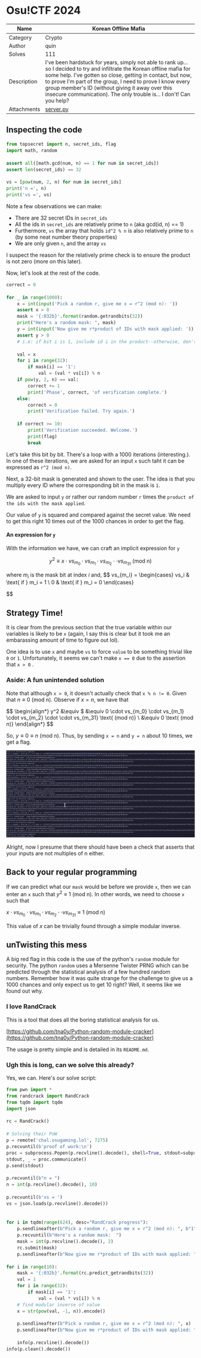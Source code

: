 # Osu!CTF 2024

| Name   | Korean Offline Mafia |
| ---- | ---- | 
| Category | Crypto |
| Author | quin |
| Solves | 111 | 
| Description | I've been hardstuck for years, simply not able to rank up... so I decided to try and infiltrate the Korean offline mafia for some help. I've gotten so close, getting in contact, but now, to prove I'm part of the group, I need to prove I know every group member's ID (without giving it away over this insecure communication). The only trouble is... I don't! Can you help? |
| Attachments | [server.py](./server.py)

## Inspecting the code

```py
from topsecret import n, secret_ids, flag
import math, random

assert all([math.gcd(num, n) == 1 for num in secret_ids])
assert len(secret_ids) == 32

vs = [pow(num, 2, n) for num in secret_ids]
print('n =', n)
print('vs =', vs)

```


Note a few observations we can make: 
 - There are 32 secret IDs in `secret_ids`
 - All the ids in `secret_ids` are relatively prime to `n` (aka gcd(id, n) == 1)
 - Furthermore, `vs` the array that holds `id^2 % n` is also relatively prime to `n` (by some neat number theory properties)
 - We are only given `n`, and the array `vs`

I suspect the reason for the relatively prime check is to ensure the product is not zero (more on this later).      

Now, let's look at the rest of the code. 

```py
correct = 0

for _ in range(1000):
	x = int(input('Pick a random r, give me x = r^2 (mod n): '))
	assert x > 0
	mask = '{:032b}'.format(random.getrandbits(32))
	print("Here's a random mask: ", mask)
	y = int(input('Now give me r*product of IDs with mask applied: '))
	assert y > 0
	# i.e: if bit i is 1, include id i in the product--otherwise, don't
	
	val = x
	for i in range(32):
		if mask[i] == '1':
			val = (val * vs[i]) % n
	if pow(y, 2, n) == val:
		correct += 1
		print('Phase', correct, 'of verification complete.')
	else:
		correct = 0
		print('Verification failed. Try again.')

	if correct >= 10:
		print('Verification succeeded. Welcome.')
		print(flag)
		break

``` 

Let's take this bit by bit. There's a loop with a 1000 iterations (interesting.). In one of these iterations, we are asked for an input `x` such taht it can be expressed as `r^2 (mod n)`. 

Next, a 32-bit mask is generated and shown to the user. The idea is that you multiply every ID where the corresponding bit in the mask is `1`.

We are asked to input `y` or rather our random number `r` times the `product of the ids with the mask applied`. 

Our value of `y` is squared and compared against the secret value. We need to get this right 10 times out of the 1000 chances in order to get the flag. 


#### An expression for `y` 

With the information we have, we can craft an implicit expression for `y`

$$y^2 \equiv x \cdot vs_{m_0} \cdot vs_{m_1} \cdot vs_{m_2} \cdot  \cdot vs_{m_31} \text{ (mod n)}$$ 

where $m_i$ is the mask bit at index $i$ and, 
$$
 vs_{m_i} = 
 \begin{cases}
  vs_i & \text{ if } m_i = 1 \\ 
  0 & \text{ if }  m_i = 0 
 \end{cases}

$$



## Strategy Time!

It is clear from the previous section that the true variable within our variables is likely to be `x` (again, I say this is clear but it took me an embarassing amount of time to figure out lol). 

One idea is to use `x` and maybe `vs` to force `value` to be something trivial like `0` or `1`. Unfortunately, it seems we can't make `x == 0` due to the assertion that `x > 0` . 

### Aside: A fun unintended solution
Note that although `x > 0`, it doesn't actually check that `x % n != 0`. Given that $n \equiv 0 \text{ (mod n)}$. Observe if $x = n$, we have that


$$
\begin{align*}
y^2 &\equiv $
&\equiv 0 \cdot vs_{m_0} \cdot vs_{m_1} \cdot vs_{m_2} \cdot  \cdot vs_{m_31} \text{ (mod n)} \\
&\equiv 0 \text{ (mod n)}
\end{align*}
$$ 

So, $y \equiv 0 \equiv n \text{ (mod n)}$. Thus, by sending `x = n` and `y = n` about 10 times, we get a flag. 
 
![Picture of unintended solution in terminal](./assets/unintended.png)


Alright, now I presume that there should have been a check that asserts that your inputs are not multiples of n either. 

## Back to your regular programming

If we can predict what our `mask` would be before we provide `x`, then we can enter an `x` such that $y^2 \equiv 1 \text{ (mod n)}$. In other words, we need to choose `x` such that

$x \cdot vs_{m_0} \cdot vs_{m_1} \cdot vs_{m_2} \cdot  \cdot vs_{m_31} \equiv 1 \text{ (mod n)}$

This value of $x$ can be trivially found through a simple modular inverse. 


## unTwisting this mess

A big red flag in this code is the use of the python's `random` module for security. The python `random` uses a Mersenne Twister PRNG which can be predicted through the statistical analysis of a few hundred random numbers. Remember how it was quite strange for the challenge to give us a 1000 chances and only expect us to get 10 right? Well, it seems like we found out why. 

### I love RandCrack 

This is a tool that does all the boring statistical analysis for us.

[https://github.com/tna0y/Python-random-module-cracker](https://github.com/tna0y/Python-random-module-cracker)

The usage is pretty simple and is detailed in its `README.md`.

### Ugh this is long, can we solve this already? 


Yes, we can. Here's our solve script:

```py 
from pwn import *
from randcrack import RandCrack
from tqdm import tqdm
import json

rc = RandCrack()

# Solving their PoW 
p = remote('chal.osugaming.lol', 7275)
p.recvuntil(b'proof of work:\n')
proc = subprocess.Popen(p.recvline().decode(), shell=True, stdout=subprocess.PIPE)
stdout, _ = proc.communicate()
p.send(stdout)

p.recvuntil(b"n = ")
n = int(p.recvline().decode(), 10)

p.recvuntil(b'vs = ')
vs = json.loads(p.recvline().decode())


for i in tqdm(range(624), desc="RandCrack progress"):
    p.sendlineafter(b"Pick a random r, give me x = r^2 (mod n): ", b"1")
    p.recvuntil(b"Here's a random mask:  ")
    mask = int(p.recvline().decode(), 2)
    rc.submit(mask)
    p.sendlineafter(b"Now give me r*product of IDs with mask applied: ", b"1")

for i in range(10):
    mask = '{:032b}'.format(rc.predict_getrandbits(32))
    val = 1
    for i in range(32):
    	if mask[i] == '1':
            val = (val * vs[i]) % n
    # find modular inverse of value
    x = str(pow(val, -1, n)).encode()

    p.sendlineafter(b"Pick a random r, give me x = r^2 (mod n): ", x)
    p.sendlineafter(b"Now give me r*product of IDs with mask applied: ", b"1")

    info(p.recvline().decode())
info(p.clean().decode())

```



